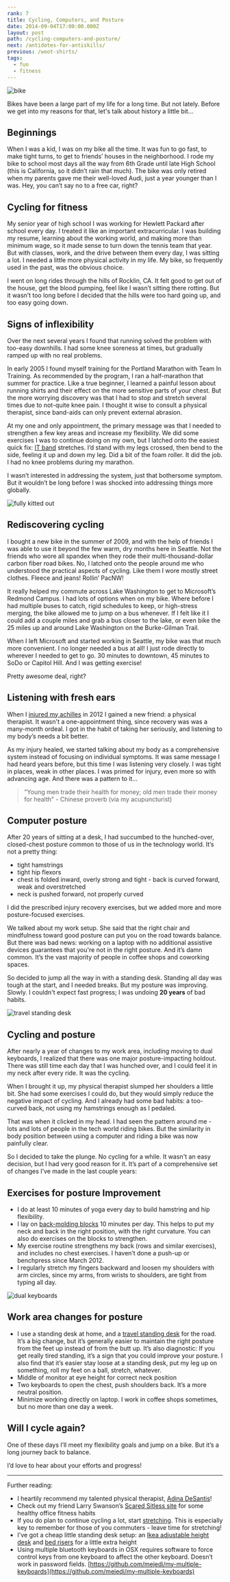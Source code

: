 ```yaml
---
rank: 7
title: Cycling, Computers, and Posture
date: 2014-09-04T17:00:00.000Z
layout: post
path: /cycling-computers-and-posture/
next: /antidotes-for-antiskills/
previous: /woot-shirts/
tags:
  - fun
  - fitness
---
```


![bike](https://static.sinap.ps/blog/2014/Sep/bike-1409700490953.jpg)

Bikes have been a large part of my life for a long time. But not lately. Before we get into my reasons for that, let's talk about history a little bit...

<div class='fold'></div>

## Beginnings

When I was a kid, I was on my bike all the time. It was fun to go fast, to make tight turns, to get to friends’ houses in the neighborhood. I rode my bike to school most days all the way from 6th Grade until late High School (this is California, so it didn’t rain that much). The bike was only retired when my parents gave me their well-loved Audi, just a year younger than I was. Hey, you can’t say no to a free car, right?

## Cycling for fitness

My senior year of high school I was working for Hewlett Packard after school every day. I treated it like an important extracurricular. I was building my resume, learning about the working world, and making more than minimum wage, so it made sense to turn down the tennis team that year. But with classes, work, and the drive between them every day, I was sitting a lot. I needed a little more physical activity in my life. My bike, so frequently used in the past, was the obvious choice.

I went on long rides through the hills of Rocklin, CA. It felt good to get out of the house, get the blood pumping, feel like I wasn’t sitting there rotting. But it wasn’t too long before I decided that the hills were too hard going up, and too easy going down.

## Signs of inflexibility
Over the next several years I found that running solved the problem with too-easy downhills. I had some knee soreness at times, but gradually ramped up with no real problems.

In early 2005 I found myself training for the Portland Marathon with Team In Training. As recommended by the program, I ran a half-marathon that summer for practice. Like a true beginner, I learned a painful lesson about running shirts and their effect on the more sensitive parts of your chest. But the more worrying discovery was that I had to stop and stretch several times due to not-quite knee pain. I thought it wise to consult a physical therapist, since band-aids can only prevent external abrasion.

At my one and only appointment, the primary message was that I needed to strengthen a few key areas and increase my flexibility. We did some exercises I was to continue doing on my own, but I latched onto the easiest quick fix: [IT band](http://en.wikipedia.org/wiki/Iliotibial_band_syndrome) stretches. I’d stand with my legs crossed, then bend to the side, feeling it up and down my leg. Did a bit of the foam roller. It did the job. I had no knee problems during my marathon.

I wasn’t interested in addressing the system, just that bothersome symptom. But it wouldn’t be long before I was shocked into addressing things more globally.

![fully kitted out](https://static.sinap.ps/blog/2014/Sep/kit-1409700656226.jpg)

## Rediscovering cycling

I bought a new bike in the summer of 2009, and with the help of friends I was able to use it beyond the few warm, dry months here in Seattle. Not the friends who wore all spandex when they rode their multi-thousand-dollar carbon fiber road bikes. No, I latched onto the people around me who understood the practical aspects of cycling. Like them I wore mostly street clothes. Fleece and jeans! Rollin’ PacNW!

It really helped my commute across Lake Washington to get to Microsoft’s Redmond Campus. I had lots of options when on my bike. Where before I had multiple buses to catch, rigid schedules to keep, or high-stress merging, the bike allowed me to jump on a bus whenever. If I felt like it I could add a couple miles and grab a bus closer to the lake, or even bike the 25 miles up and around Lake Washington on the Burke-Gilman Trail.

When I left Microsoft and started working in Seattle, my bike was that much more convenient. I no longer needed a bus at all! I just rode directly to wherever I needed to get to go. 30 minutes to downtown, 45 minutes to SoDo or Capitol Hill. And I was getting exercise!

Pretty awesome deal, right?

## Listening with fresh ears

When I [injured my achilles](/injury-identity-and-non-attachment/) in 2012 I gained a new friend: a physical therapist. It wasn't a one-appointment thing, since recovery was was a many-month ordeal. I got in the habit of taking her seriously, and listening to my body’s needs a bit better.

As my injury healed, we started talking about my body as a comprehensive system instead of focusing on individual symptoms. It was same message I had heard years before, but this time I was listening very closely. I was tight in places, weak in other places. I was primed for injury, even more so with advancing age. And there was a pattern to it...

> "Young men trade their health for money; old men trade their money for health" - Chinese proverb (via my acupuncturist)

## Computer posture

After 20 years of sitting at a desk, I had succumbed to the hunched-over, closed-chest posture common to those of us in the technology world. It’s not a pretty thing:

- tight hamstrings
- tight hip flexors
- chest is folded inward, overly strong and tight - back is curved forward, weak and overstretched
- neck is pushed forward, not properly curved

I did the prescribed injury recovery exercises, but we added more and more posture-focused exercises.

We talked about my work setup. She said that the right chair and mindfulness toward good posture can put you on the road towards balance. But there was bad news: working on a laptop with no additional assistive devices guarantees that you're not in the right posture. And it’s damn common. It’s the vast majority of people in coffee shops and coworking spaces.

So decided to jump all the way in with a standing desk. Standing all day was tough at the start, and I needed breaks. But my posture was improving. Slowly. I couldn't expect fast progress; I was undoing __20 years__ of bad habits.

![travel standing desk](https://static.sinap.ps/blog/2014/Sep/travel_standing_desk-1409700557302.jpg)

## Cycling and posture

After nearly a year of changes to my work area, including moving to dual keyboards, I realized that there was one major posture-impacting holdout. There was still time each day that I was hunched over, and I could feel it in my neck after every ride. It was the cycling.

When I brought it up, my physical therapist slumped her shoulders a little bit. She had some exercises I could do, but they would simply reduce the negative impact of cycling. And I already had some bad habits: a too-curved back, not using my hamstrings enough as I pedaled.

That was when it clicked in my head. I had seen the pattern around me - lots and lots of people in the tech world riding bikes. But the similarity in body position between using a computer and riding a bike was now painfully clear.

So I decided to take the plunge. No cycling for a while. It wasn't an easy decision, but I had very good reason for it. It’s part of a comprehensive set of changes I’ve made in the last couple years:

## Exercises for posture Improvement

- I do at least 10 minutes of yoga every day to build hamstring and hip flexibility.
- I lay on [back-molding blocks](http://www.postureresources.com/shop/fulcrums/) 10 minutes per day. This helps to put my neck and back in the right position, with the right curvature. You can also do exercises on the blocks to strengthen.
- My exercise routine strengthens my back (rows and similar exercises), and includes no chest exercises. I haven’t done a push-up or benchpress since March 2012.
- I regularly stretch my fingers backward and loosen my shoulders with arm circles, since my arms, from wrists to shoulders, are tight from typing all day.

![dual keyboards](https://static.sinap.ps/blog/2014/Sep/two_keyboards-1409700574744.jpg)

## Work area changes for posture

- I use a standing desk at home, and a [travel standing desk](http://www.ninjastandingdesk.com/) for the road. It’s a big change, but it’s generally easier to maintain the right posture from the feet up instead of from the butt up. It’s also diagnostic: If you get really tired standing, it’s a sign that you could improve your posture. I also find that it’s easier stay loose at a standing desk, put my leg up on something, roll my feet on a ball, stretch, whatever.
- Middle of monitor at eye height for correct neck position
- Two keyboards to open the chest, push shoulders back. It’s a more neutral position.
- Minimize working directly on laptop. I work in coffee shops sometimes, but no more than one day a week.

## Will I cycle again?
One of these days I’ll meet my flexibility goals and jump on a bike. But it’s a long journey back to balance.

I’d love to hear about your efforts and progress!

---

Further reading:

- I heartily recommend my talented physical therapist, [Adina DeSantis](http://adinadesantis.com/)!
- Check out my friend Larry Swanson’s [Scared Sitless site](http://sitless.com/) for some healthy office fitness habits
- If you do plan to continue cycling a lot, start [stretching](http://www.bicycling.com/training-nutrition/training-fitness/best-stretches-cycling). This is especially key to remember for those of you commuters - leave time for stretching!
- I've got a cheap little standing desk setup: an
[Ikea adjustable height desk](http://www.ikea.com/us/en/catalog/products/S89806740/#/S59860229)
and [bed risers](http://www.amazon.com/gp/product/B003M8GI4O/ref=oh_aui_detailpage_o02_s00) for a little extra height
- Using multiple bluetooth keyboards in OSX requires software to force control keys from one keyboard to affect the other keyboard. Doesn’t work in password fields. [https://github.com/mejedi/my-multiple-keyboards](https://github.com/mejedi/my-multiple-keyboards)

